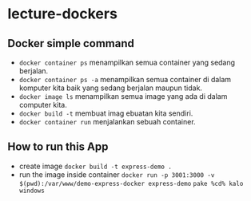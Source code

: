 # lecture-dockers

## Docker simple command
  - `docker container ps` menampilkan semua container yang sedang berjalan.
  - `docker container ps -a` menampilkan semua container di dalam komputer kita baik yang sedang berjalan maupun tidak.
  - `docker image ls` menampilkan semua image yang ada di dalam computer kita.
  - `docker build -t` membuat imag ebuatan kita sendiri.
  - `docker container run` menjalankan sebuah container.

## How to run this App
  - create image
  `docker build -t express-demo .`
  - run the image inside container
  `docker run -p 3001:3000 -v $(pwd):/var/www/demo-express-docker express-demo` 
  `pake %cd% kalo windows`
